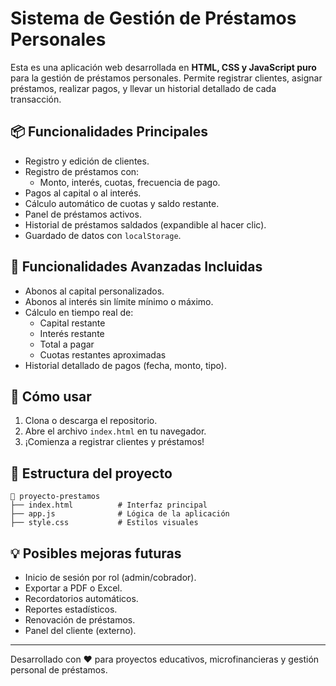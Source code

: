 # Sistema de Gestión de Préstamos Personales

Esta es una aplicación web desarrollada en **HTML, CSS y JavaScript puro** para la gestión de préstamos personales. Permite registrar clientes, asignar préstamos, realizar pagos, y llevar un historial detallado de cada transacción.

## 📦 Funcionalidades Principales

- Registro y edición de clientes.
- Registro de préstamos con:
  - Monto, interés, cuotas, frecuencia de pago.
- Pagos al capital o al interés.
- Cálculo automático de cuotas y saldo restante.
- Panel de préstamos activos.
- Historial de préstamos saldados (expandible al hacer clic).
- Guardado de datos con `localStorage`.

## 🧠 Funcionalidades Avanzadas Incluidas

- Abonos al capital personalizados.
- Abonos al interés sin límite mínimo o máximo.
- Cálculo en tiempo real de:
  - Capital restante
  - Interés restante
  - Total a pagar
  - Cuotas restantes aproximadas
- Historial detallado de pagos (fecha, monto, tipo).

## 🚀 Cómo usar

1. Clona o descarga el repositorio.
2. Abre el archivo `index.html` en tu navegador.
3. ¡Comienza a registrar clientes y préstamos!

## 📂 Estructura del proyecto

```
📁 proyecto-prestamos
├── index.html          # Interfaz principal
├── app.js              # Lógica de la aplicación
├── style.css           # Estilos visuales
```

## 💡 Posibles mejoras futuras

- Inicio de sesión por rol (admin/cobrador).
- Exportar a PDF o Excel.
- Recordatorios automáticos.
- Reportes estadísticos.
- Renovación de préstamos.
- Panel del cliente (externo).

---

Desarrollado con ❤️ para proyectos educativos, microfinancieras y gestión personal de préstamos.
